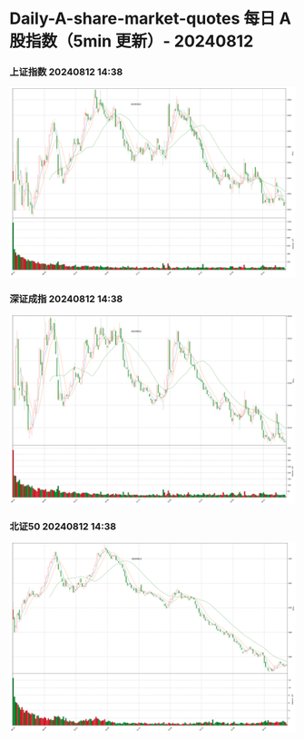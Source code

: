
# Daily-A-share-market-quotes 每日 A 股指数（5min 更新）- 20240812

### 上证指数 20240812 14:38
![](./fig/2024/8/20240812-sh000001.png)

### 深证成指 20240812 14:38
![](./fig/2024/8/20240812-sz399001.png)

### 北证50 20240812 14:38
![](./fig/2024/8/20240812-bj899050.png)
